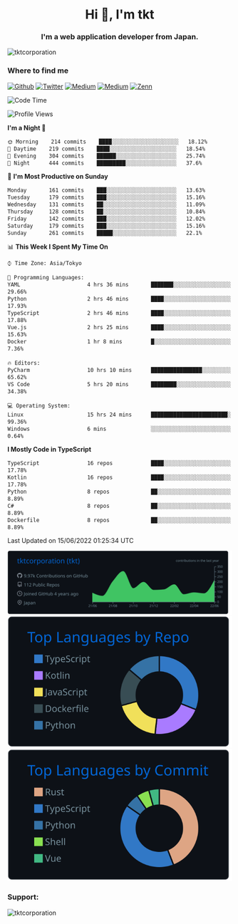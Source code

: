 <h1 align="center">Hi 👋, I'm tkt</h1>
<h3 align="center">I'm a web application developer from Japan.</h3>

<p align="left"> <img src="https://komarev.com/ghpvc/?username=tktcorporation&label=Profile%20views&color=0e75b6&style=flat" alt="tktcorporation" /> </p>

<h3>Where to find me</h3>
<p>
<a href="https://github.com/tktcorporation" target="_blank"><img alt="Github" src="https://img.shields.io/badge/GitHub-%2312100E.svg?&style=for-the-badge&logo=Github&logoColor=white" /></a>
<a href="https://twitter.com/tktcorporation" target="_blank"><img alt="Twitter" src="https://img.shields.io/badge/twitter-%231DA1F2.svg?&style=for-the-badge&logo=twitter&logoColor=white" /></a>
<a href="https://www.linkedin.com/in/tktcorporation" target="_blank"><img alt="Medium" src="https://img.shields.io/badge/linkdin-0a66c2.svg?&style=for-the-badge&logo=linkedin&logoColor=white" /></a>
<a href="https://qiita.com/tktcorporation" target="_blank"><img alt="Medium" src="https://img.shields.io/badge/qiita-55C500.svg?&style=for-the-badge&logo=qiita&logoColor=white" /></a>
<a href="https://zenn.dev/tktcorporation" target="_blank"><img alt="Zenn" src="https://img.shields.io/badge/Zenn-3EA8FF.svg?&style=for-the-badge&logo=Zenn&logoColor=white" /></a>
</p>
  
<!--START_SECTION:waka-->
![Code Time](http://img.shields.io/badge/Code%20Time-312%20hrs%203%20mins-blue)

![Profile Views](http://img.shields.io/badge/Profile%20Views-3-blue)

**I'm a Night 🦉** 

```text
🌞 Morning    214 commits    ████░░░░░░░░░░░░░░░░░░░░░   18.12% 
🌆 Daytime    219 commits    ████░░░░░░░░░░░░░░░░░░░░░   18.54% 
🌃 Evening    304 commits    ██████░░░░░░░░░░░░░░░░░░░   25.74% 
🌙 Night      444 commits    █████████░░░░░░░░░░░░░░░░   37.6%

```
📅 **I'm Most Productive on Sunday** 

```text
Monday       161 commits    ███░░░░░░░░░░░░░░░░░░░░░░   13.63% 
Tuesday      179 commits    ███░░░░░░░░░░░░░░░░░░░░░░   15.16% 
Wednesday    131 commits    ██░░░░░░░░░░░░░░░░░░░░░░░   11.09% 
Thursday     128 commits    ██░░░░░░░░░░░░░░░░░░░░░░░   10.84% 
Friday       142 commits    ███░░░░░░░░░░░░░░░░░░░░░░   12.02% 
Saturday     179 commits    ███░░░░░░░░░░░░░░░░░░░░░░   15.16% 
Sunday       261 commits    █████░░░░░░░░░░░░░░░░░░░░   22.1%

```


📊 **This Week I Spent My Time On** 

```text
⌚︎ Time Zone: Asia/Tokyo

💬 Programming Languages: 
YAML                     4 hrs 36 mins       ███████░░░░░░░░░░░░░░░░░░   29.66% 
Python                   2 hrs 46 mins       ████░░░░░░░░░░░░░░░░░░░░░   17.93% 
TypeScript               2 hrs 46 mins       ████░░░░░░░░░░░░░░░░░░░░░   17.88% 
Vue.js                   2 hrs 25 mins       ████░░░░░░░░░░░░░░░░░░░░░   15.63% 
Docker                   1 hr 8 mins         █░░░░░░░░░░░░░░░░░░░░░░░░   7.36%

🔥 Editors: 
PyCharm                  10 hrs 10 mins      ████████████████░░░░░░░░░   65.62% 
VS Code                  5 hrs 20 mins       ████████░░░░░░░░░░░░░░░░░   34.38%

💻 Operating System: 
Linux                    15 hrs 24 mins      ████████████████████████░   99.36% 
Windows                  6 mins              ░░░░░░░░░░░░░░░░░░░░░░░░░   0.64%

```

**I Mostly Code in TypeScript** 

```text
TypeScript               16 repos            ████░░░░░░░░░░░░░░░░░░░░░   17.78% 
Kotlin                   16 repos            ████░░░░░░░░░░░░░░░░░░░░░   17.78% 
Python                   8 repos             ██░░░░░░░░░░░░░░░░░░░░░░░   8.89% 
C#                       8 repos             ██░░░░░░░░░░░░░░░░░░░░░░░   8.89% 
Dockerfile               8 repos             ██░░░░░░░░░░░░░░░░░░░░░░░   8.89%

```



 Last Updated on 15/06/2022 01:25:34 UTC
<!--END_SECTION:waka-->

[![](https://raw.githubusercontent.com/tktcorporation/tktcorporation/master/profile-summary-card-output/github_dark/0-profile-details.svg)](https://github.com/vn7n24fzkq/github-profile-summary-cards)
[![](https://raw.githubusercontent.com/tktcorporation/tktcorporation/master/profile-summary-card-output/github_dark/1-repos-per-language.svg)](https://github.com/vn7n24fzkq/github-profile-summary-cards) [![](https://raw.githubusercontent.com/tktcorporation/tktcorporation/master/profile-summary-card-output/github_dark/2-most-commit-language.svg)](https://github.com/vn7n24fzkq/github-profile-summary-cards)

<h3 align="left">Support:</h3>
<p><a href="https://www.buymeacoffee.com/tktcorporation"> <img align="left" src="https://cdn.buymeacoffee.com/buttons/v2/default-yellow.png" height="50" width="210" alt="tktcorporation" /></a></p><br><br>
